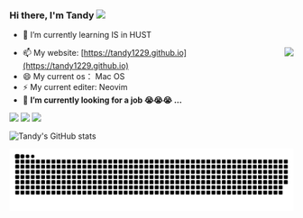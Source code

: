 ### Hi there, I'm Tandy <img src="https://media.giphy.com/media/hvRJCLFzcasrR4ia7z/giphy.gif" width="25px">

- 🌱 I’m currently learning IS in HUST

<img align="right" src="https://github-readme-stats.vercel.app/api/top-langs/?username=tandy1229&theme=radical&hide=javascript,html,css,asl" />

- 📫 My website: [https://tandy1229.github.io](https://tandy1229.github.io)
- 😄 My current os： Mac OS
- ⚡ My current editer: Neovim
- 🔭 ****I’m currently looking for a job 😭😭😭 ...****

![](https://img.shields.io/github/stars/tandy1229?style=for-the-badge&logo=github)
![](https://img.shields.io/github/followers/tandy1229?style=for-the-badge&logo=github) 
![](https://komarev.com/ghpvc/?username=tandy1229&label=Profile%20views%20since%202022-11-29&style=for-the-badge)



![Tandy's GitHub stats](https://github-readme-stats.vercel.app/api?username=tandy1229&show_icons=true&theme=radical)

<p align="center">
  <img src="https://raw.githubusercontent.com/ray-x/ray-x/output/github-contribution-grid-snake.svg" />
</p>


<!--
![Tandy's github activity graph](https://activity-graph.herokuapp.com/graph?username=tandy1229&theme=tokyo-night)



**tandy1229/tandy1229** is a ✨ _special_ ✨ repository because its `README.md` (this file) appears on your GitHub profile.

Here are some ideas to get you started:

- 🔭 I’m currently working on ...
- 🌱 I’m currently learning ...
- 👯 I’m looking to collaborate on ...
- 🤔 I’m looking for help with ...
- 💬 Ask me about ...
- 📫 How to reach me: ...
- 😄 Pronouns: ...
- ⚡ Fun fact: ...
-->

